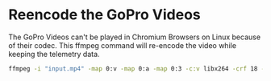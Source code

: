 # Reencode the GoPro Videos
The GoPro Videos can't be played in Chromium Browsers on Linux because of their codec. This ffmpeg command will re-encode the video while keeping the telemetry data.

```bash
ffmpeg -i "input.mp4" -map 0:v -map 0:a -map 0:3 -c:v libx264 -crf 18 -c:a aac -c:s copy -c:d copy -movflags +faststart "output.mp4"
```
